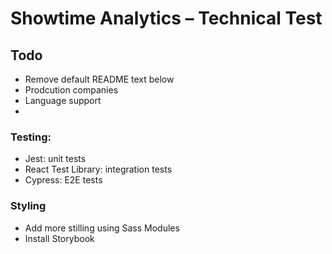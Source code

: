 # Showtime Analytics – Technical Test

## Todo
- Remove default README text below
- Prodcution companies
- Language support
- 
### Testing:
- Jest: unit tests
- React Test Library: integration tests
- Cypress: E2E tests

### Styling
- Add more stilling using Sass Modules
- Install Storybook

